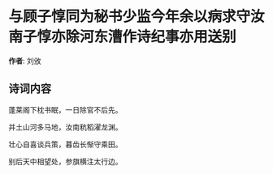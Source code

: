 # 与顾子惇同为秘书少监今年余以病求守汝南子惇亦除河东漕作诗纪事亦用送别

**作者**: 刘攽

## 诗词内容

蓬莱阁下枕书眠，一日除官不后先。

并土山河多马地，汝南秔稻濯龙渊。

壮心自喜谈兵策，暮齿长惭守乘田。

别后天中相望处，参旗横注太行边。

